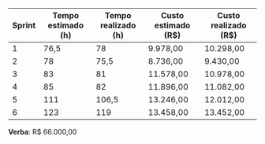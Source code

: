 | Sprint | Tempo estimado (h) | Tempo realizado (h) | Custo estimado (R$) | Custo realizado (R$) |
|--------|--------------------|---------------------|---------------------|----------------------|
| 1      | 76,5               | 78                  | 9.978,00            | 10.298,00            |
| 2      | 78                 | 75,5                | 8.736,00            | 9.430,00             |
| 3      | 83                 | 81                  | 11.578,00           | 10.978,00            |
| 4      | 85                 | 82                  | 11.896,00           | 11.082,00            |
| 5      | 111                | 106,5               | 13.246,00           | 12.012,00            |
| 6      | 123                | 119                 | 13.458,00           | 13.452,00            |

**Verba**: R$ 66.000,00
